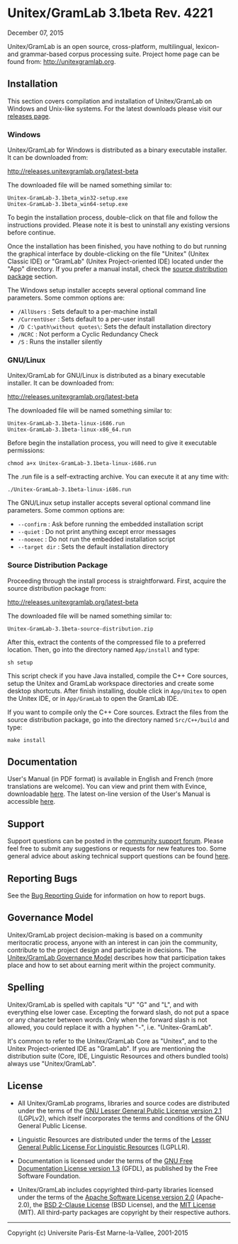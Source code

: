 # Unitex/GramLab 3.1beta Rev. 4221
December 07, 2015

Unitex/GramLab is an open source, cross-platform, multilingual, 
lexicon- and grammar-based corpus processing suite. Project home page 
can be found from: <http://unitexgramlab.org>.

## Installation

This section covers compilation and installation of Unitex/GramLab on
Windows and Unix-like systems. For the latest downloads please visit
our [releases page](http://releases.unitexgramlab.org).

### Windows

Unitex/GramLab for Windows is distributed as a binary executable
installer. It can be downloaded from:

http://releases.unitexgramlab.org/latest-beta

The downloaded file will be named something similar to:

```
Unitex-GramLab-3.1beta_win32-setup.exe
Unitex-GramLab-3.1beta_win64-setup.exe
```

To begin the installation process, double-click on that file and follow
the instructions provided. Please note it is best to uninstall any
existing versions before continue.

Once the installation has been finished, you have nothing to do but
running the graphical interface by double-clicking on the file "Unitex"
(Unitex Classic IDE) or "GramLab" (Unitex Project-oriented IDE) located
under the "App" directory. If you prefer a manual install, check the
[source distribution package]() section.

The Windows setup installer accepts several optional command line
parameters. Some common options are:

+ `/AllUsers`                 : Sets default to a per-machine install
+ `/CurrentUser`              : Sets default to a per-user install
+ `/D C:\path\without quotes\`: Sets the default installation directory
+ `/NCRC`                     : Not perform a Cyclic Redundancy Check
+ `/S`                        : Runs the installer silently

### GNU/Linux

Unitex/GramLab for GNU/Linux is distributed as a binary executable
installer. It can be downloaded from:

http://releases.unitexgramlab.org/latest-beta

The downloaded file will be named something similar to:

```
Unitex-GramLab-3.1beta-linux-i686.run
Unitex-GramLab-3.1beta-linux-x86_64.run
```

Before begin the installation process, you will need to give it
executable permissions:

```
chmod a+x Unitex-GramLab-3.1beta-linux-i686.run
```

The .run file is a self-extracting archive. You can execute it at any
time with:

```
./Unitex-GramLab-3.1beta-linux-i686.run
```

The GNU/Linux setup installer accepts several optional command line
parameters. Some common options are:

+ `--confirm`     : Ask before running the embedded installation script
+ `--quiet`       : Do not print anything except error messages
+ `--noexec`      : Do not run the embedded installation script
+ `--target dir`  : Sets the default installation directory


### Source Distribution Package

Proceeding through the install process is straightforward. First,
acquire the source distribution package from:

http://releases.unitexgramlab.org/latest-beta

The downloaded file will be named something similar to:

```
Unitex-GramLab-3.1beta-source-distribution.zip
```

After this, extract the contents of the compressed file to a preferred
location. Then, go into the directory named `App/install` and type:

```
sh setup
```

This script check if you have Java installed, compile the C++ Core
sources, setup the Unitex and GramLab workspace directories and create
some desktop shortcuts. After finish installing, double click in
`App/Unitex` to open the Unitex IDE, or in `App/GramLab` to open the
GramLab IDE.

If you want to compile only the C++ Core sources. Extract the files
from the source distribution package, go into the directory named
`Src/C++/build` and type:

```
make install
```

## Documentation

User's Manual (in PDF format) is available in English and French (more
translations are welcome). You can view and print them with Evince,
downloadable [here](https://wiki.gnome.org/Apps/Evince/Downloads). The
latest on-line version of the User's Manual is accessible
[here](http://docs.unitexgramlab.org).

## Support

Support questions can be posted in the [community support
forum](http://forum.unitexgramlab.org). Please feel free to submit any
suggestions or requests for new features too. Some general advice about
asking technical support questions can be found
[here](http://www.catb.org/esr/faqs/smart-questions.html).

## Reporting Bugs

See the [Bug Reporting
Guide](http://unitexgramlab.org/index.php?page=6) for information on
how to report bugs.

## Governance Model

Unitex/GramLab project decision-making is based on a community
meritocratic process, anyone with an interest in can join the
community, contribute to the project design and participate in
decisions. The [Unitex/GramLab Governance
Model](http://governance.unitexgramlab.org) describes
how that participation takes place and how to set about earning merit
within the project community.

## Spelling

Unitex/GramLab is spelled with capitals "U" "G" and "L", and with
everything else lower case. Excepting the forward slash, do not put
a space or any character between words. Only when the forward slash
is not allowed, you could replace it with a hyphen "-", i.e.
"Unitex-GramLab".

It's common to refer to the Unitex/GramLab Core as "Unitex", and to the
Unitex Project-oriented IDE as "GramLab". If you are mentioning the
distribution suite (Core, IDE, Linguistic Resources and others bundled
tools) always use "Unitex/GramLab".

## License

* All Unitex/GramLab programs, libraries and source codes are
distributed under the terms of the [GNU Lesser General Public License
version 2.1][LGPLv2] (LGPLv2), which itself incorporates the terms and
conditions of the GNU General Public License.

* Linguistic Resources are distributed under the terms of the [Lesser
General Public License For Linguistic Resources][LGPLLR] (LGPLLR).

* Documentation is licensed under the terms of the [GNU Free
Documentation License version 1.3][GFDL] (GFDL), as published by the
Free Software Foundation.

* Unitex/GramLab includes copyrighted third-party libraries licensed
under the terms of the [Apache Software License version
2.0][Apache-2.0] (Apache-2.0), the [BSD 2-Clause License][BSD-2-Clause]
(BSD License), and the [MIT License][MIT] (MIT). All third-party
packages are copyright by their respective authors.

---
Copyright (c) Universite Paris-Est Marne-la-Vallee, 2001-2015

[Apache-2.0]:   http://opensource.org/licenses/Apache-2.0
[BSD-2-Clause]: http://opensource.org/licenses/BSD-2-Clause
[GFDL]:         http://www.gnu.org/licenses/fdl-1.3.txt
[MIT]:          http://opensource.org/licenses/MIT
[LGPLLR]:       http://spdx.org/licenses/LGPLLR.html
[LGPLv2]:       http://opensource.org/licenses/lgpl-2.1
